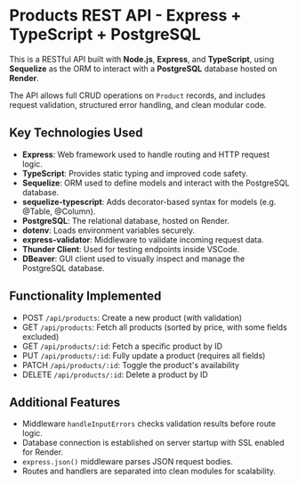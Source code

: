 # Products REST API - Express + TypeScript + PostgreSQL

This is a RESTful API built with **Node.js**, **Express**, and **TypeScript**, using **Sequelize** as the ORM to interact with a **PostgreSQL** database hosted on **Render**.

The API allows full CRUD operations on `Product` records, and includes request validation, structured error handling, and clean modular code.

## Key Technologies Used

- **Express**: Web framework used to handle routing and HTTP request logic.
- **TypeScript**: Provides static typing and improved code safety.
- **Sequelize**: ORM used to define models and interact with the PostgreSQL database.
- **sequelize-typescript**: Adds decorator-based syntax for models (e.g. @Table, @Column).
- **PostgreSQL**: The relational database, hosted on Render.
- **dotenv**: Loads environment variables securely.
- **express-validator**: Middleware to validate incoming request data.
- **Thunder Client**: Used for testing endpoints inside VSCode.
- **DBeaver**: GUI client used to visually inspect and manage the PostgreSQL database.

## Functionality Implemented

- POST `/api/products`: Create a new product (with validation)
- GET `/api/products`: Fetch all products (sorted by price, with some fields excluded)
- GET `/api/products/:id`: Fetch a specific product by ID
- PUT `/api/products/:id`: Fully update a product (requires all fields)
- PATCH `/api/products/:id`: Toggle the product's availability
- DELETE `/api/products/:id`: Delete a product by ID

## Additional Features

- Middleware `handleInputErrors` checks validation results before route logic.
- Database connection is established on server startup with SSL enabled for Render.
- `express.json()` middleware parses JSON request bodies.
- Routes and handlers are separated into clean modules for scalability.
